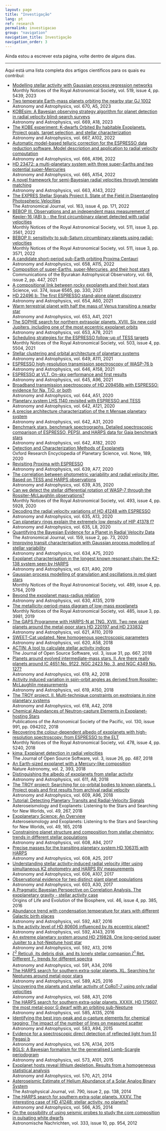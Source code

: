 ```yaml
---
layout: page
title: "Investigação"
lang: pt
ref: research
permalink: investigacao
group: "navigation"
navigation_title: Investigação
navigation_order: 3
---
```


Ainda estou a escrever esta página, volte dentro de alguns dias.


---

Aqui está uma lista completa dos artigos científicos 
para os quais eu contribuí:

<div class="post-pubs">
<ul class="fa-ul">

<!-- python get_papers.py automatically creates research.md from a template file -->


<li><a target="_blank" href="https://ui.adsabs.harvard.edu/link_gateway/2023MNRAS.519.5439C/EPRINT_PDF"><span class="fa-li"><i class="fas fa-file-pdf"></i></span></a><a target="_blank" href="https://ui.adsabs.harvard.edu/abs/2023MNRAS.519.5439C">Modelling stellar activity with Gaussian process regression networks</a> <br>Monthly Notices of the Royal Astronomical Society, vol. 519, issue 4, pp. 5439, 2023</li>
<li><a target="_blank" href="https://ui.adsabs.harvard.edu/link_gateway/2023A%26A...670A...5S/EPRINT_PDF"><span class="fa-li"><i class="fas fa-file-pdf"></i></span></a><a target="_blank" href="https://ui.adsabs.harvard.edu/abs/2023A&A...670A...5S">Two temperate Earth-mass planets orbiting the nearby star GJ 1002</a> <br>Astronomy and Astrophysics, vol. 670, A5, 2023</li>
<li><a target="_blank" href="https://ui.adsabs.harvard.edu/link_gateway/2023A%26A...669A..18B/EPRINT_PDF"><span class="fa-li"><i class="fas fa-file-pdf"></i></span></a><a target="_blank" href="https://ui.adsabs.harvard.edu/abs/2023A&A...669A..18B">KOBEsim: A Bayesian observing strategy algorithm for planet detection in radial velocity blind-search surveys</a> <br>Astronomy and Astrophysics, vol. 669, A18, 2023</li>
<li><a target="_blank" href="https://ui.adsabs.harvard.edu/link_gateway/2022A%26A...667A.102L/EPRINT_PDF"><span class="fa-li"><i class="fas fa-file-pdf"></i></span></a><a target="_blank" href="https://ui.adsabs.harvard.edu/abs/2022A&A...667A.102L">The KOBE experiment: K-dwarfs Orbited By habitable Exoplanets. Project goals, target selection, and stellar characterization</a> <br>Astronomy and Astrophysics, vol. 667, A102, 2022</li>
<li><a target="_blank" href="https://ui.adsabs.harvard.edu/link_gateway/2022A%26A...666A.196A/EPRINT_PDF"><span class="fa-li"><i class="fas fa-file-pdf"></i></span></a><a target="_blank" href="https://ui.adsabs.harvard.edu/abs/2022A&A...666A.196A">Automatic model-based telluric correction for the ESPRESSO data reduction software. Model description and application to radial velocity computation</a> <br>Astronomy and Astrophysics, vol. 666, A196, 2022</li>
<li><a target="_blank" href="https://ui.adsabs.harvard.edu/link_gateway/2022A%26A...665A.154B/EPRINT_PDF"><span class="fa-li"><i class="fas fa-file-pdf"></i></span></a><a target="_blank" href="https://ui.adsabs.harvard.edu/abs/2022A&A...665A.154B">HD 23472: a multi-planetary system with three super-Earths and two potential super-Mercuries</a> <br>Astronomy and Astrophysics, vol. 665, A154, 2022</li>
<li><a target="_blank" href="https://ui.adsabs.harvard.edu/link_gateway/2022A%26A...663A.143S/EPRINT_PDF"><span class="fa-li"><i class="fas fa-file-pdf"></i></span></a><a target="_blank" href="https://ui.adsabs.harvard.edu/abs/2022A&A...663A.143S">A novel framework for semi-Bayesian radial velocities through template matching</a> <br>Astronomy and Astrophysics, vol. 663, A143, 2022</li>
<li><a target="_blank" href="https://ui.adsabs.harvard.edu/link_gateway/2022AJ....163..171Z/EPRINT_PDF"><span class="fa-li"><i class="fas fa-file-pdf"></i></span></a><a target="_blank" href="https://ui.adsabs.harvard.edu/abs/2022AJ....163..171Z">The EXPRES Stellar Signals Project II. State of the Field in Disentangling Photospheric Velocities</a> <br>The Astronomical Journal, vol. 163, issue 4, pp. 171, 2022</li>
<li><a target="_blank" href="https://ui.adsabs.harvard.edu/link_gateway/2022MNRAS.511.3561T/EPRINT_PDF"><span class="fa-li"><i class="fas fa-file-pdf"></i></span></a><a target="_blank" href="https://ui.adsabs.harvard.edu/abs/2022MNRAS.511.3561T">BEBOP III. Observations and an independent mass measurement of Kepler-16 (AB) b - the first circumbinary planet detected with radial velocities</a> <br>Monthly Notices of the Royal Astronomical Society, vol. 511, issue 3, pp. 3561, 2022</li>
<li><a target="_blank" href="https://ui.adsabs.harvard.edu/link_gateway/2022MNRAS.511.3571S/EPRINT_PDF"><span class="fa-li"><i class="fas fa-file-pdf"></i></span></a><a target="_blank" href="https://ui.adsabs.harvard.edu/abs/2022MNRAS.511.3571S">BEBOP II: sensitivity to sub-Saturn circumbinary planets using radial-velocities</a> <br>Monthly Notices of the Royal Astronomical Society, vol. 511, issue 3, pp. 3571, 2022</li>
<li><a target="_blank" href="https://ui.adsabs.harvard.edu/link_gateway/2022A%26A...658A.115F/EPRINT_PDF"><span class="fa-li"><i class="fas fa-file-pdf"></i></span></a><a target="_blank" href="https://ui.adsabs.harvard.edu/abs/2022A&A...658A.115F">A candidate short-period sub-Earth orbiting Proxima Centauri</a> <br>Astronomy and Astrophysics, vol. 658, A115, 2022</li>
<li><a target="_blank" href="https://ui.adsabs.harvard.edu/link_gateway/2021CoBAO..68..447A/EPRINT_PDF"><span class="fa-li"><i class="fas fa-file-pdf"></i></span></a><a target="_blank" href="https://ui.adsabs.harvard.edu/abs/2021CoBAO..68..447A">Composition of super-Earths, super-Mercuries, and their host stars</a> <br>Communications of the Byurakan Astrophysical Observatory, vol. 68, issue 2, pp. 447, 2021</li>
<li><a target="_blank" href="https://ui.adsabs.harvard.edu/link_gateway/2021Sci...374..330A/EPRINT_PDF"><span class="fa-li"><i class="fas fa-file-pdf"></i></span></a><a target="_blank" href="https://ui.adsabs.harvard.edu/abs/2021Sci...374..330A">A compositional link between rocky exoplanets and their host stars</a> <br>Science, vol. 374, issue 6565, pp. 330, 2021</li>
<li><a target="_blank" href="https://ui.adsabs.harvard.edu/link_gateway/2021A%26A...654A..60L/EPRINT_PDF"><span class="fa-li"><i class="fas fa-file-pdf"></i></span></a><a target="_blank" href="https://ui.adsabs.harvard.edu/abs/2021A&A...654A..60L">HD 22496 b: The first ESPRESSO stand-alone planet discovery</a> <br>Astronomy and Astrophysics, vol. 654, A60, 2021</li>
<li><a target="_blank" href="https://ui.adsabs.harvard.edu/link_gateway/2021A%26A...653A..41D/EPRINT_PDF"><span class="fa-li"><i class="fas fa-file-pdf"></i></span></a><a target="_blank" href="https://ui.adsabs.harvard.edu/abs/2021A&A...653A..41D">Warm terrestrial planet with half the mass of Venus transiting a nearby star</a> <br>Astronomy and Astrophysics, vol. 653, A41, 2021</li>
<li><a target="_blank" href="https://ui.adsabs.harvard.edu/link_gateway/2021A%26A...653A..78D/EPRINT_PDF"><span class="fa-li"><i class="fas fa-file-pdf"></i></span></a><a target="_blank" href="https://ui.adsabs.harvard.edu/abs/2021A&A...653A..78D">The SOPHIE search for northern extrasolar planets. XVIII. Six new cold Jupiters, including one of the most eccentric exoplanet orbits</a> <br>Astronomy and Astrophysics, vol. 653, A78, 2021</li>
<li><a target="_blank" href="https://ui.adsabs.harvard.edu/link_gateway/2021MNRAS.503.5504C/EPRINT_PDF"><span class="fa-li"><i class="fas fa-file-pdf"></i></span></a><a target="_blank" href="https://ui.adsabs.harvard.edu/abs/2021MNRAS.503.5504C">Scheduling strategies for the ESPRESSO follow-up of TESS targets</a> <br>Monthly Notices of the Royal Astronomical Society, vol. 503, issue 4, pp. 5504, 2021</li>
<li><a target="_blank" href="https://ui.adsabs.harvard.edu/link_gateway/2021A%26A...649A.111A/EPRINT_PDF"><span class="fa-li"><i class="fas fa-file-pdf"></i></span></a><a target="_blank" href="https://ui.adsabs.harvard.edu/abs/2021A&A...649A.111A">Stellar clustering and orbital architecture of planetary systems</a> <br>Astronomy and Astrophysics, vol. 649, A111, 2021</li>
<li><a target="_blank" href="https://ui.adsabs.harvard.edu/link_gateway/2021A%26A...646A.158T/EPRINT_PDF"><span class="fa-li"><i class="fas fa-file-pdf"></i></span></a><a target="_blank" href="https://ui.adsabs.harvard.edu/abs/2021A&A...646A.158T">ESPRESSO high-resolution transmission spectroscopy of WASP-76 b</a> <br>Astronomy and Astrophysics, vol. 646, A158, 2021</li>
<li><a target="_blank" href="https://ui.adsabs.harvard.edu/link_gateway/2021A%26A...645A..96P/EPRINT_PDF"><span class="fa-li"><i class="fas fa-file-pdf"></i></span></a><a target="_blank" href="https://ui.adsabs.harvard.edu/abs/2021A&A...645A..96P">ESPRESSO at VLT. On-sky performance and first results</a> <br>Astronomy and Astrophysics, vol. 645, A96, 2021</li>
<li><a target="_blank" href="https://ui.adsabs.harvard.edu/link_gateway/2020A%26A...644A..51S/EPRINT_PDF"><span class="fa-li"><i class="fas fa-file-pdf"></i></span></a><a target="_blank" href="https://ui.adsabs.harvard.edu/abs/2020A&A...644A..51S">Broadband transmission spectroscopy of HD 209458b with ESPRESSO: evidence for Na, TiO, or both</a> <br>Astronomy and Astrophysics, vol. 644, A51, 2020</li>
<li><a target="_blank" href="https://ui.adsabs.harvard.edu/link_gateway/2020A%26A...642A.121L/EPRINT_PDF"><span class="fa-li"><i class="fas fa-file-pdf"></i></span></a><a target="_blank" href="https://ui.adsabs.harvard.edu/abs/2020A&A...642A.121L">Planetary system LHS 1140 revisited with ESPRESSO and TESS</a> <br>Astronomy and Astrophysics, vol. 642, A121, 2020</li>
<li><a target="_blank" href="https://ui.adsabs.harvard.edu/link_gateway/2020A%26A...642A..31D/EPRINT_PDF"><span class="fa-li"><i class="fas fa-file-pdf"></i></span></a><a target="_blank" href="https://ui.adsabs.harvard.edu/abs/2020A&A...642A..31D">A precise architecture characterization of the π Mensae planetary system</a> <br>Astronomy and Astrophysics, vol. 642, A31, 2020</li>
<li><a target="_blank" href="https://ui.adsabs.harvard.edu/link_gateway/2020A%26A...642A.182A/EPRINT_PDF"><span class="fa-li"><i class="fas fa-file-pdf"></i></span></a><a target="_blank" href="https://ui.adsabs.harvard.edu/abs/2020A&A...642A.182A">Benchmark stars, benchmark spectrographs. Detailed spectroscopic comparison of ESPRESSO, PEPSI, and HARPS data for Gaia benchmark stars</a> <br>Astronomy and Astrophysics, vol. 642, A182, 2020</li>
<li><a target="_blank" href="https://ui.adsabs.harvard.edu/link_gateway/2020oeps.book..189S/EPRINT_PDF"><span class="fa-li"><i class="fas fa-file-pdf"></i></span></a><a target="_blank" href="https://ui.adsabs.harvard.edu/abs/2020oeps.book..189S">Detection and Characterization Methods of Exoplanets</a> <br>Oxford Research Encyclopedia of Planetary Science, vol. None, 189, 2020</li>
<li><a target="_blank" href="https://ui.adsabs.harvard.edu/link_gateway/2020A%26A...639A..77S/EPRINT_PDF"><span class="fa-li"><i class="fas fa-file-pdf"></i></span></a><a target="_blank" href="https://ui.adsabs.harvard.edu/abs/2020A&A...639A..77S">Revisiting Proxima with ESPRESSO</a> <br>Astronomy and Astrophysics, vol. 639, A77, 2020</li>
<li><a target="_blank" href="https://ui.adsabs.harvard.edu/link_gateway/2020A%26A...639A..35H/EPRINT_PDF"><span class="fa-li"><i class="fas fa-file-pdf"></i></span></a><a target="_blank" href="https://ui.adsabs.harvard.edu/abs/2020A&A...639A..35H">The correlation between photometric variability and radial velocity jitter. Based on TESS and HARPS observations</a> <br>Astronomy and Astrophysics, vol. 639, A35, 2020</li>
<li><a target="_blank" href="https://ui.adsabs.harvard.edu/link_gateway/2020MNRAS.493.5928S/EPRINT_PDF"><span class="fa-li"><i class="fas fa-file-pdf"></i></span></a><a target="_blank" href="https://ui.adsabs.harvard.edu/abs/2020MNRAS.493.5928S">Can we detect the stellar differential rotation of WASP-7 through the Rossiter-McLaughlin observations?</a> <br>Monthly Notices of the Royal Astronomical Society, vol. 493, issue 4, pp. 5928, 2020</li>
<li><a target="_blank" href="https://ui.adsabs.harvard.edu/link_gateway/2020A%26A...635A..13F/EPRINT_PDF"><span class="fa-li"><i class="fas fa-file-pdf"></i></span></a><a target="_blank" href="https://ui.adsabs.harvard.edu/abs/2020A&A...635A..13F">Decoding the radial velocity variations of HD 41248 with ESPRESSO</a> <br>Astronomy and Astrophysics, vol. 635, A13, 2020</li>
<li><a target="_blank" href="https://ui.adsabs.harvard.edu/link_gateway/2020A%26A...635L...8A/EPRINT_PDF"><span class="fa-li"><i class="fas fa-file-pdf"></i></span></a><a target="_blank" href="https://ui.adsabs.harvard.edu/abs/2020A&A...635L...8A">Can planetary rings explain the extremely low density of HIP 41378 f?</a> <br>Astronomy and Astrophysics, vol. 635, L8, 2020</li>
<li><a target="_blank" href="https://ui.adsabs.harvard.edu/link_gateway/2020AJ....159...73N/EPRINT_PDF"><span class="fa-li"><i class="fas fa-file-pdf"></i></span></a><a target="_blank" href="https://ui.adsabs.harvard.edu/abs/2020AJ....159...73N">Quantifying the Bayesian Evidence for a Planet in Radial Velocity Data</a> <br>The Astronomical Journal, vol. 159, issue 2, pp. 73, 2020</li>
<li><a target="_blank" href="https://ui.adsabs.harvard.edu/link_gateway/2020A%26A...634A..75B/EPRINT_PDF"><span class="fa-li"><i class="fas fa-file-pdf"></i></span></a><a target="_blank" href="https://ui.adsabs.harvard.edu/abs/2020A&A...634A..75B">Improving transit characterisation with Gaussian process modelling of stellar variability</a> <br>Astronomy and Astrophysics, vol. 634, A75, 2020</li>
<li><a target="_blank" href="https://ui.adsabs.harvard.edu/link_gateway/2019A%26A...631A..90L/EPRINT_PDF"><span class="fa-li"><i class="fas fa-file-pdf"></i></span></a><a target="_blank" href="https://ui.adsabs.harvard.edu/abs/2019A&A...631A..90L">Exoplanet characterisation in the longest known resonant chain: the K2-138 system seen by HARPS</a> <br>Astronomy and Astrophysics, vol. 631, A90, 2019</li>
<li><a target="_blank" href="https://ui.adsabs.harvard.edu/link_gateway/2019MNRAS.489.5764P/EPRINT_PDF"><span class="fa-li"><i class="fas fa-file-pdf"></i></span></a><a target="_blank" href="https://ui.adsabs.harvard.edu/abs/2019MNRAS.489.5764P">Gaussian process modelling of granulation and oscillations in red giant stars</a> <br>Monthly Notices of the Royal Astronomical Society, vol. 489, issue 4, pp. 5764, 2019</li>
<li><a target="_blank" href="https://ui.adsabs.harvard.edu/link_gateway/2019A%26A...630A.135U/EPRINT_PDF"><span class="fa-li"><i class="fas fa-file-pdf"></i></span></a><a target="_blank" href="https://ui.adsabs.harvard.edu/abs/2019A&A...630A.135U">Beyond the exoplanet mass-radius relation</a> <br>Astronomy and Astrophysics, vol. 630, A135, 2019</li>
<li><a target="_blank" href="https://ui.adsabs.harvard.edu/link_gateway/2019MNRAS.485.3981S/EPRINT_PDF"><span class="fa-li"><i class="fas fa-file-pdf"></i></span></a><a target="_blank" href="https://ui.adsabs.harvard.edu/abs/2019MNRAS.485.3981S">The metallicity-period-mass diagram of low-mass exoplanets</a> <br>Monthly Notices of the Royal Astronomical Society, vol. 485, issue 3, pp. 3981, 2019</li>
<li><a target="_blank" href="https://ui.adsabs.harvard.edu/link_gateway/2019A%26A...621A.110B/EPRINT_PDF"><span class="fa-li"><i class="fas fa-file-pdf"></i></span></a><a target="_blank" href="https://ui.adsabs.harvard.edu/abs/2019A&A...621A.110B">The GAPS Programme with HARPS-N at TNG. XVIII. Two new giant planets around the metal-poor stars HD 220197 and HD 233832</a> <br>Astronomy and Astrophysics, vol. 621, A110, 2019</li>
<li><a target="_blank" href="https://ui.adsabs.harvard.edu/link_gateway/2018A%26A...620A..58S/EPRINT_PDF"><span class="fa-li"><i class="fas fa-file-pdf"></i></span></a><a target="_blank" href="https://ui.adsabs.harvard.edu/abs/2018A&A...620A..58S">SWEET-Cat updated. New homogenous spectroscopic parameters</a> <br>Astronomy and Astrophysics, vol. 620, A58, 2018</li>
<li><a target="_blank" href="https://ui.adsabs.harvard.edu/link_gateway/2018JOSS....3..667G/EPRINT_PDF"><span class="fa-li"><i class="fas fa-file-pdf"></i></span></a><a target="_blank" href="https://ui.adsabs.harvard.edu/abs/2018JOSS....3..667G">ACTIN: A tool to calculate stellar activity indices</a> <br>The Journal of Open Source Software, vol. 3, issue 31, pp. 667, 2018</li>
<li><a target="_blank" href="https://ui.adsabs.harvard.edu/link_gateway/2018A%26A...619A...2D/EPRINT_PDF"><span class="fa-li"><i class="fas fa-file-pdf"></i></span></a><a target="_blank" href="https://ui.adsabs.harvard.edu/abs/2018A&A...619A...2D">Planets around evolved intermediate-mass stars. II. Are there really planets around IC 4651 No. 9122, NGC 2423 No. 3, and NGC 4349 No. 127?</a> <br>Astronomy and Astrophysics, vol. 619, A2, 2018</li>
<li><a target="_blank" href="https://ui.adsabs.harvard.edu/link_gateway/2018A%26A...619A.150O/EPRINT_PDF"><span class="fa-li"><i class="fas fa-file-pdf"></i></span></a><a target="_blank" href="https://ui.adsabs.harvard.edu/abs/2018A&A...619A.150O">Activity induced variation in spin-orbit angles as derived from Rossiter-McLaughlin measurements</a> <br>Astronomy and Astrophysics, vol. 619, A150, 2018</li>
<li><a target="_blank" href="https://ui.adsabs.harvard.edu/link_gateway/2018A%26A...618A..42L/EPRINT_PDF"><span class="fa-li"><i class="fas fa-file-pdf"></i></span></a><a target="_blank" href="https://ui.adsabs.harvard.edu/abs/2018A&A...618A..42L">The TROY project. II. Multi-technique constraints on exotrojans in nine planetary systems</a> <br>Astronomy and Astrophysics, vol. 618, A42, 2018</li>
<li><a target="_blank" href="https://ui.adsabs.harvard.edu/link_gateway/2018PASP..130i4202D/EPRINT_PDF"><span class="fa-li"><i class="fas fa-file-pdf"></i></span></a><a target="_blank" href="https://ui.adsabs.harvard.edu/abs/2018PASP..130i4202D">Chemical Abundances of Neutron-capture Elements in Exoplanet-hosting Stars</a> <br>Publications of the Astronomical Society of the Pacific, vol. 130, issue 991, pp. 094202, 2018</li>
<li><a target="_blank" href="https://ui.adsabs.harvard.edu/link_gateway/2018MNRAS.478.5240M/EPRINT_PDF"><span class="fa-li"><i class="fas fa-file-pdf"></i></span></a><a target="_blank" href="https://ui.adsabs.harvard.edu/abs/2018MNRAS.478.5240M">Recovering the colour-dependent albedo of exoplanets with high-resolution spectroscopy: from ESPRESSO to the ELT</a> <br>Monthly Notices of the Royal Astronomical Society, vol. 478, issue 4, pp. 5240, 2018</li>
<li><a target="_blank" href="https://ui.adsabs.harvard.edu/link_gateway/2018JOSS....3..487F/EPRINT_PDF"><span class="fa-li"><i class="fas fa-file-pdf"></i></span></a><a target="_blank" href="https://ui.adsabs.harvard.edu/abs/2018JOSS....3..487F">kima: Exoplanet detection in radial velocities</a> <br>The Journal of Open Source Software, vol. 3, issue 26, pp. 487, 2018</li>
<li><a target="_blank" href="https://ui.adsabs.harvard.edu/link_gateway/2018NatAs...2..393S/EPRINT_PDF"><span class="fa-li"><i class="fas fa-file-pdf"></i></span></a><a target="_blank" href="https://ui.adsabs.harvard.edu/abs/2018NatAs...2..393S">An Earth-sized exoplanet with a Mercury-like composition</a> <br>Nature Astronomy, vol. 2, 393, 2018</li>
<li><a target="_blank" href="https://ui.adsabs.harvard.edu/link_gateway/2018A%26A...611A...8S/EPRINT_PDF"><span class="fa-li"><i class="fas fa-file-pdf"></i></span></a><a target="_blank" href="https://ui.adsabs.harvard.edu/abs/2018A&A...611A...8S">Distinguishing the albedo of exoplanets from stellar activity</a> <br>Astronomy and Astrophysics, vol. 611, A8, 2018</li>
<li><a target="_blank" href="https://ui.adsabs.harvard.edu/link_gateway/2018A%26A...609A..96L/EPRINT_PDF"><span class="fa-li"><i class="fas fa-file-pdf"></i></span></a><a target="_blank" href="https://ui.adsabs.harvard.edu/abs/2018A&A...609A..96L">The TROY project: Searching for co-orbital bodies to known planets. I. Project goals and first results from archival radial velocity</a> <br>Astronomy and Astrophysics, vol. 609, A96, 2018</li>
<li><a target="_blank" href="https://ui.adsabs.harvard.edu/link_gateway/2018ASSP...49..267B/EPRINT_PDF"><span class="fa-li"><i class="fas fa-file-pdf"></i></span></a><a target="_blank" href="https://ui.adsabs.harvard.edu/abs/2018ASSP...49..267B">Tutorial: Detecting Planetary Transits and Radial-Velocity Signals</a> <br>Asteroseismology and Exoplanets: Listening to the Stars and Searching for New Worlds, vol. 49, 267, 2018</li>
<li><a target="_blank" href="https://ui.adsabs.harvard.edu/link_gateway/2018ASSP...49..165S/EPRINT_PDF"><span class="fa-li"><i class="fas fa-file-pdf"></i></span></a><a target="_blank" href="https://ui.adsabs.harvard.edu/abs/2018ASSP...49..165S">Exoplanetary Science: An Overview</a> <br>Asteroseismology and Exoplanets: Listening to the Stars and Searching for New Worlds, vol. 49, 165, 2018</li>
<li><a target="_blank" href="https://ui.adsabs.harvard.edu/link_gateway/2017A%26A...608A..94S/EPRINT_PDF"><span class="fa-li"><i class="fas fa-file-pdf"></i></span></a><a target="_blank" href="https://ui.adsabs.harvard.edu/abs/2017A&A...608A..94S">Constraining planet structure and composition from stellar chemistry: trends in different stellar populations</a> <br>Astronomy and Astrophysics, vol. 608, A94, 2017</li>
<li><a target="_blank" href="https://ui.adsabs.harvard.edu/link_gateway/2017A%26A...608A..25B/EPRINT_PDF"><span class="fa-li"><i class="fas fa-file-pdf"></i></span></a><a target="_blank" href="https://ui.adsabs.harvard.edu/abs/2017A&A...608A..25B">Precise masses for the transiting planetary system HD 106315 with HARPS</a> <br>Astronomy and Astrophysics, vol. 608, A25, 2017</li>
<li><a target="_blank" href="https://ui.adsabs.harvard.edu/link_gateway/2017A%26A...606A.107O/EPRINT_PDF"><span class="fa-li"><i class="fas fa-file-pdf"></i></span></a><a target="_blank" href="https://ui.adsabs.harvard.edu/abs/2017A&A...606A.107O">Understanding stellar activity-induced radial velocity jitter using simultaneous K2 photometry and HARPS RV measurements</a> <br>Astronomy and Astrophysics, vol. 606, A107, 2017</li>
<li><a target="_blank" href="https://ui.adsabs.harvard.edu/link_gateway/2017A%26A...603A..30S/EPRINT_PDF"><span class="fa-li"><i class="fas fa-file-pdf"></i></span></a><a target="_blank" href="https://ui.adsabs.harvard.edu/abs/2017A&A...603A..30S">Observational evidence for two distinct giant planet populations</a> <br>Astronomy and Astrophysics, vol. 603, A30, 2017</li>
<li><a target="_blank" href="https://ui.adsabs.harvard.edu/link_gateway/2016OLEB...46..385F/EPRINT_PDF"><span class="fa-li"><i class="fas fa-file-pdf"></i></span></a><a target="_blank" href="https://ui.adsabs.harvard.edu/abs/2016OLEB...46..385F">A Pragmatic Bayesian Perspective on Correlation Analysis. The exoplanetary gravity - stellar activity case</a> <br>Origins of Life and Evolution of the Biosphere, vol. 46, issue 4, pp. 385, 2016</li>
<li><a target="_blank" href="https://ui.adsabs.harvard.edu/link_gateway/2016A%26A...592A..87A/EPRINT_PDF"><span class="fa-li"><i class="fas fa-file-pdf"></i></span></a><a target="_blank" href="https://ui.adsabs.harvard.edu/abs/2016A&A...592A..87A">Abundance trend with condensation temperature for stars with different Galactic birth places</a> <br>Astronomy and Astrophysics, vol. 592, A87, 2016</li>
<li><a target="_blank" href="https://ui.adsabs.harvard.edu/link_gateway/2016A%26A...592A.143F/EPRINT_PDF"><span class="fa-li"><i class="fas fa-file-pdf"></i></span></a><a target="_blank" href="https://ui.adsabs.harvard.edu/abs/2016A&A...592A.143F">Is the activity level of HD 80606 influenced by its eccentric planet?</a> <br>Astronomy and Astrophysics, vol. 592, A143, 2016</li>
<li><a target="_blank" href="https://ui.adsabs.harvard.edu/link_gateway/2016A%26A...592A..13S/EPRINT_PDF"><span class="fa-li"><i class="fas fa-file-pdf"></i></span></a><a target="_blank" href="https://ui.adsabs.harvard.edu/abs/2016A&A...592A..13S">An extreme planetary system around HD 219828. One long-period super Jupiter to a hot-Neptune host star</a> <br>Astronomy and Astrophysics, vol. 592, A13, 2016</li>
<li><a target="_blank" href="https://ui.adsabs.harvard.edu/link_gateway/2016A%26A...591A..34A/EPRINT_PDF"><span class="fa-li"><i class="fas fa-file-pdf"></i></span></a><a target="_blank" href="https://ui.adsabs.harvard.edu/abs/2016A&A...591A..34A">ζ<SUP>2</SUP> Reticuli, its debris disk, and its lonely stellar companion ζ<SUP>1</SUP> Ret. Different T<SUB>c</SUB> trends for different spectra</a> <br>Astronomy and Astrophysics, vol. 591, A34, 2016</li>
<li><a target="_blank" href="https://ui.adsabs.harvard.edu/link_gateway/2016A%26A...589A..25F/EPRINT_PDF"><span class="fa-li"><i class="fas fa-file-pdf"></i></span></a><a target="_blank" href="https://ui.adsabs.harvard.edu/abs/2016A&A...589A..25F">The HARPS search for southern extra-solar planets. XL. Searching for Neptunes around metal-poor stars</a> <br>Astronomy and Astrophysics, vol. 589, A25, 2016</li>
<li><a target="_blank" href="https://ui.adsabs.harvard.edu/link_gateway/2016A%26A...588A..31F/EPRINT_PDF"><span class="fa-li"><i class="fas fa-file-pdf"></i></span></a><a target="_blank" href="https://ui.adsabs.harvard.edu/abs/2016A&A...588A..31F">Uncovering the planets and stellar activity of CoRoT-7 using only radial velocities</a> <br>Astronomy and Astrophysics, vol. 588, A31, 2016</li>
<li><a target="_blank" href="https://ui.adsabs.harvard.edu/link_gateway/2016A%26A...585A.135M/EPRINT_PDF"><span class="fa-li"><i class="fas fa-file-pdf"></i></span></a><a target="_blank" href="https://ui.adsabs.harvard.edu/abs/2016A&A...585A.135M">The HARPS search for southern extra-solar planets. XXXIX. HD 175607, the most metal-poor G dwarf with an orbiting sub-Neptune</a> <br>Astronomy and Astrophysics, vol. 585, A135, 2016</li>
<li><a target="_blank" href="https://ui.adsabs.harvard.edu/link_gateway/2015A%26A...583A..94A/EPRINT_PDF"><span class="fa-li"><i class="fas fa-file-pdf"></i></span></a><a target="_blank" href="https://ui.adsabs.harvard.edu/abs/2015A&A...583A..94A">Identifying the best iron-peak and α-capture elements for chemical tagging: The impact of the number of lines on measured scatter</a> <br>Astronomy and Astrophysics, vol. 583, A94, 2015</li>
<li><a target="_blank" href="https://ui.adsabs.harvard.edu/link_gateway/2015A%26A...576A.134M/EPRINT_PDF"><span class="fa-li"><i class="fas fa-file-pdf"></i></span></a><a target="_blank" href="https://ui.adsabs.harvard.edu/abs/2015A&A...576A.134M">Evidence for a spectroscopic direct detection of reflected light from <ASTROBJ>51 Pegasi b</ASTROBJ></a> <br>Astronomy and Astrophysics, vol. 576, A134, 2015</li>
<li><a target="_blank" href="https://ui.adsabs.harvard.edu/link_gateway/2015A%26A...573A.101M/EPRINT_PDF"><span class="fa-li"><i class="fas fa-file-pdf"></i></span></a><a target="_blank" href="https://ui.adsabs.harvard.edu/abs/2015A&A...573A.101M">BGLS: A Bayesian formalism for the generalised Lomb-Scargle periodogram</a> <br>Astronomy and Astrophysics, vol. 573, A101, 2015</li>
<li><a target="_blank" href="https://ui.adsabs.harvard.edu/link_gateway/2014A%26A...570A..21F/EPRINT_PDF"><span class="fa-li"><i class="fas fa-file-pdf"></i></span></a><a target="_blank" href="https://ui.adsabs.harvard.edu/abs/2014A&A...570A..21F">Exoplanet hosts reveal lithium depletion. Results from a homogeneous statistical analysis</a> <br>Astronomy and Astrophysics, vol. 570, A21, 2014</li>
<li><a target="_blank" href="https://ui.adsabs.harvard.edu/link_gateway/2014ApJ...790..138V/EPRINT_PDF"><span class="fa-li"><i class="fas fa-file-pdf"></i></span></a><a target="_blank" href="https://ui.adsabs.harvard.edu/abs/2014ApJ...790..138V">Asteroseismic Estimate of Helium Abundance of a Solar Analog Binary System</a> <br>The Astrophysical Journal, vol. 790, issue 2, pp. 138, 2014</li>
<li><a target="_blank" href="https://ui.adsabs.harvard.edu/link_gateway/2014A%26A...566A..35S/EPRINT_PDF"><span class="fa-li"><i class="fas fa-file-pdf"></i></span></a><a target="_blank" href="https://ui.adsabs.harvard.edu/abs/2014A&A...566A..35S">The HARPS search for southern extra-solar planets. XXXV. The interesting case of HD 41248: stellar activity, no planets?</a> <br>Astronomy and Astrophysics, vol. 566, A35, 2014</li>
<li><a target="_blank" href="https://ui.adsabs.harvard.edu/link_gateway/2012AN....333..954F/EPRINT_PDF"><span class="fa-li"><i class="fas fa-file-pdf"></i></span></a><a target="_blank" href="https://ui.adsabs.harvard.edu/abs/2012AN....333..954F">On the possibility of using seismic probes to study the core composition in pulsating white dwarfs</a> <br>Astronomische Nachrichten, vol. 333, issue 10, pp. 954, 2012</li>


</ul>

</div>

